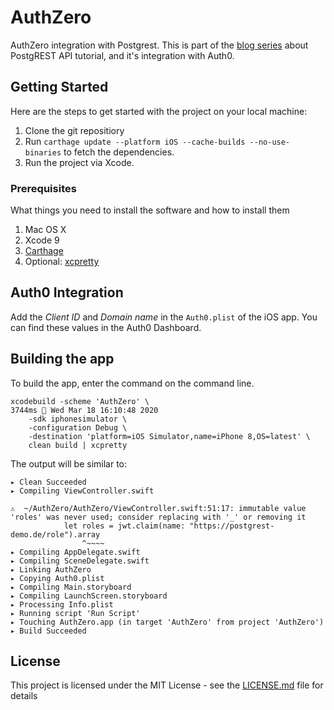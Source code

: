 # AuthZero
AuthZero integration with Postgrest. 
This is part of the [blog series](https://samkhawase.com/blog/postgrest) about PostgREST API tutorial, and it's integration with Auth0. 

## Getting Started

Here are the steps to get started with the project on your local machine:
1. Clone the git repositiory
2. Run `carthage update --platform iOS --cache-builds --no-use-binaries` to fetch the dependencies.
3. Run the project via Xcode.

### Prerequisites

What things you need to install the software and how to install them

1. Mac OS X
2. Xcode 9
3. [Carthage](https://github.com/Carthage/Carthage) 
4. Optional: [xcpretty](https://github.com/supermarin/xcpretty)

## Auth0 Integration
Add the _Client ID_ and _Domain name_ in the `Auth0.plist` of the iOS app. You can find these values in the Auth0 Dashboard.

## Building the app

To build the app, enter the command on the command line.
```
xcodebuild -scheme 'AuthZero' \                                                                                                              3744ms  Wed Mar 18 16:10:48 2020
    -sdk iphonesimulator \
    -configuration Debug \
    -destination 'platform=iOS Simulator,name=iPhone 8,OS=latest' \
    clean build | xcpretty
```

The output will be similar to:
```
▸ Clean Succeeded
▸ Compiling ViewController.swift

⚠️  ~/AuthZero/AuthZero/ViewController.swift:51:17: immutable value 'roles' was never used; consider replacing with '_' or removing it
            let roles = jwt.claim(name: "https://postgrest-demo.de/role").array
                ^~~~~
▸ Compiling AppDelegate.swift
▸ Compiling SceneDelegate.swift
▸ Linking AuthZero
▸ Copying Auth0.plist
▸ Compiling Main.storyboard
▸ Compiling LaunchScreen.storyboard
▸ Processing Info.plist
▸ Running script 'Run Script'
▸ Touching AuthZero.app (in target 'AuthZero' from project 'AuthZero')
▸ Build Succeeded
```

## License

This project is licensed under the MIT License - see the [LICENSE.md](LICENSE.md) file for details
